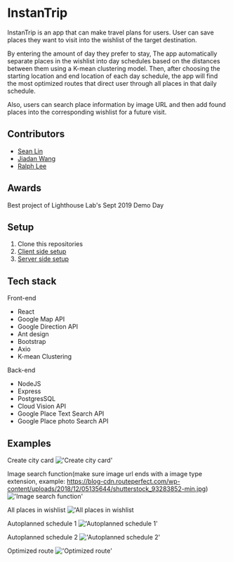 # InstanTrip
InstanTrip is an app that can make travel plans for users. User can save places they want to visit into the wishlist of the target destination.

By entering the amount of day they prefer to stay, The app automatically separate places in the wishlist into day schedules based on the distances between them using a K-mean clustering model. Then, after choosing the starting location and end location of each day schedule, the app will find the most optimized routes that direct user through all places in that daily schedule.

Also, users can search place information by image URL and then add found places into the corresponding wishlist for a future visit.

## Contributors
* [Sean Lin](https://github.com/Sean-HL-Lin)
* [Jiadan Wang](https://github.com/jiadanw)
* [Ralph Lee](https://github.com/rjblee)

## Awards
Best project of Lighthouse Lab's Sept 2019 Demo Day

## Setup
1. Clone this repositories
2. [Client side setup](https://github.com/Sean-HL-Lin/InstanTrip/blob/master/final-client/README.md)
3. [Server side setup](https://github.com/Sean-HL-Lin/InstanTrip/blob/master/final-server/README.md)

## Tech stack

Front-end
* React
* Google Map API
* Google Direction API 
* Ant design
* Bootstrap
* Axio
* K-mean Clustering

Back-end
* NodeJS
* Express
* PostgresSQL
* Cloud Vision API 
* Google Place Text Search API
* Google Place photo Search API

## Examples
Create city card
!['Create city card'](https://github.com/Sean-HL-Lin/InstanTrip/blob/master/Doc/createCityCard.png)

Image search function(make sure image url ends with a image type extension, example: https://blog-cdn.routeperfect.com/wp-content/uploads/2018/12/05135644/shutterstock_93283852-min.jpg)
!['Image search function'](https://github.com/Sean-HL-Lin/InstanTrip/blob/master/Doc/imageSearch.png)

All places in wishlist
!['All places in wishlist](https://github.com/Sean-HL-Lin/InstanTrip/blob/master/Doc/allPlaces.png)

Autoplanned schedule 1
!['Autoplanned schedule 1'](https://github.com/Sean-HL-Lin/InstanTrip/blob/master/Doc/autoPlanedSchedule1.png)

Autoplanned schedule 2
!['Autoplanned schedule 2'](https://github.com/Sean-HL-Lin/InstanTrip/blob/master/Doc/autoPlanedSchedule2.png)

Optimized route
!['Optimized route'](https://github.com/Sean-HL-Lin/InstanTrip/blob/master/Doc/optimizedRoute.png)
